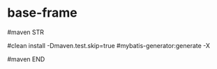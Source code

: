 # base-frame

#maven STR

#clean install -Dmaven.test.skip=true
#mybatis-generator:generate -X

#maven END